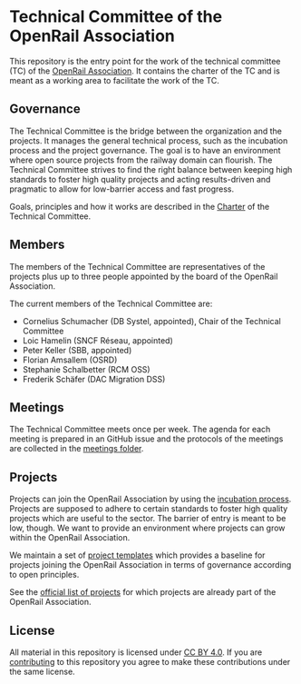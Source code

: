 # Technical Committee of the OpenRail Association

This repository is the entry point for the work of the technical committee (TC) of the [OpenRail Association](https://openrailassociation.org/). It contains the charter of the TC and is meant as a working area to facilitate the work of the TC.

## Governance

The Technical Committee is the bridge between the organization and the projects. It manages the general technical process, such as the incubation process and the project governance. The goal is to have an environment where open source projects from the railway domain can flourish. The Technical Committee strives to find the right balance between keeping high standards to foster high quality projects and acting results-driven and pragmatic to allow for low-barrier access and fast progress.

Goals, principles and how it works are described in the [Charter](charter.md) of the Technical Committee.

## Members

The members of the Technical Committee are representatives of the projects plus up to three people  appointed by the board of the OpenRail Association.

The current members of the Technical Committee are:

* Cornelius Schumacher (DB Systel, appointed), Chair of the Technical Committee
* Loic Hamelin (SNCF Réseau, appointed)
* Peter Keller (SBB, appointed)
* Florian Amsallem (OSRD)
* Stephanie Schalbetter (RCM OSS)
* Frederik Schäfer (DAC Migration DSS)

## Meetings

The Technical Committee meets once per week. The agenda for each meeting is prepared in an GitHub issue and the protocols of the meetings are collected in the [meetings folder](meetings/).

## Projects

Projects can join the OpenRail Association by using the [incubation process](incubation_process.md). Projects are supposed to adhere to certain standards to foster high quality projects which are useful to the sector. The barrier of entry is meant to be low, though. We want to provide an environment where projects can grow within the OpenRail Association.

We maintain a set of [project templates](project-templates/) which provides a baseline for projects joining the OpenRail Association in terms of governance according to open principles.

See the [official list of projects](projects.md) for which projects are already part of the OpenRail Association.

## License

All material in this repository is licensed under [CC BY 4.0](https://creativecommons.org/licenses/by/4.0/). If you are [contributing](CONTRIBUTING.md) to this repository you agree to make these contributions under the same license.
